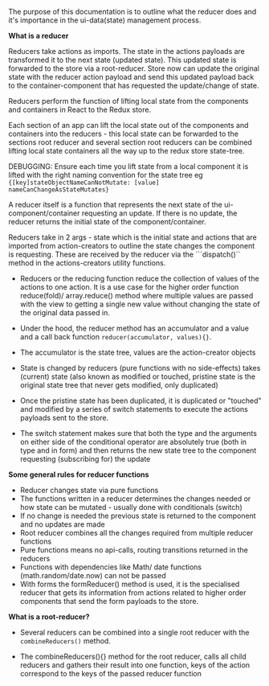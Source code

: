 The purpose of this documentation is to outline what the reducer does and it's importance in the ui-data(state) management process.

__What is a reducer__

Reducers take actions as imports. The state in the actions payloads are transformed it to the next state (updated state). This updated state is forwarded to the store via a root-reducer. Store now can update the original state with the reducer action payload and send this updated payload back to the container-component that has requested the update/change of state.

Reducers perform the function of lifting local state from the components and containers in React to the Redux store.

Each section of an app can lift the local state out of the components and containers into the reducers - this local state can be forwarded to the sections root reducer and several section root reducers can  be combined lifting local state containers all the way up to the redux store state-tree.

DEBUGGING: Ensure each time you lift state from a local component it is lifted with the right naming convention for the state tree eg ```{[key]stateObjectNameCanNotMutate: [value] nameCanChangeAsStateMutates}```

A reducer itself is a function that represents the next state of the ui-component/container requesting an update. If there is no update, the reducer returns the initial state of the component/container.

Reducers take in 2 args - state which is the initial state and actions that are imported from action-creators to outline the state changes the component is requesting. These are received by the reducer via the ```dispatch()`` method in the actions-creators utility functions.

- Reducers or the reducing function reduce the collection of values of the actions to one action. It is a use case for the higher order function reduce(fold)/ array.reduce() method where multiple values are passed with the view to getting a single new value without changing the state of the original data passed in.

- Under the hood, the reducer method has an accumulator and a value and a call back function ```reducer(accumulator, values){}```.

-  The accumulator is the state tree, values are the action-creator objects 

-  State is changed by reducers (pure functions with no side-effects) takes (current) state (also known as modified or touched, pristine state is the original state tree that never gets modified, only duplicated) 

- Once the pristine state has been duplicated, it is duplicated or "touched" and modified by a series of switch statements to execute the actions payloads sent to the store. 

- The switch statement makes sure that both the type and the arguments on either side of the conditional operator are absolutely true (both in type and in form) and then returns the new state tree to the component requesting (subscribing for) the update 

__Some general rules for reducer functions__

- Reducer changes state via pure functions
- The functions written in a reducer determines the changes needed or how state can be mutated - usually done with conditionals (switch) 
- If no change is needed the previous state is returned to the component and no updates are made 
- Root reducer combines all the changes required from multiple reducer functions 
- Pure functions means no api-calls, routing transitions returned in the reducers 
- Functions with dependencies like Math/ date functions (math.random/date.now) can not be passed
- With forms the formReducer() method is used, it is the specialised reducer that gets its information from actions related to higher order components that send the form payloads to the store.

__What is a root-reducer?__

- Several reducers can be combined into a single root reducer with the ```combineReducers()``` method.

- The combineReducers(){} method for the root reducer, calls all child reducers and gathers their result into one function, keys of the action correspond to the keys of the passed reducer function
